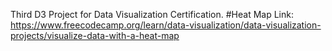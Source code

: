 Third D3 Project for Data Visualization Certification.
#Heat Map
Link: https://www.freecodecamp.org/learn/data-visualization/data-visualization-projects/visualize-data-with-a-heat-map
